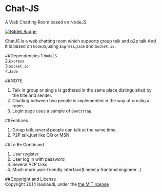 Chat-JS
======

A Web Chatting Room based on NodeJS



[![Bitdeli Badge](https://d2weczhvl823v0.cloudfront.net/laosiaudi/chat-js/trend.png)](https://bitdeli.com/free "Bitdeli Badge")



ChatJS is a web chatting room which supports group talk and p2p talk.And it is based on `NodeJS`,using `Express`,`Jade` and `Socket.io`.  
 
##Dependencies
1.`NodeJS`  
2.`Express`  
3.`Socket.io`  
4.`Jade`  
  
##NOTE  
1. Talk in group or single is gathered in the same place,distinguished by the title and sender.  
2. Chatting between two people is implemented in the way of creatig a room. 
3. Login page uses a sample of `Bootstrap`. 


##Features
1. Group talk,several people can talk at the same time.  
2. P2P talk,just like QQ or MSN.  

##To Be Continued  
1. User register  
2. User log in with password  
3. Several P2P talks  
4. Much more user-friendly interface(I need a frontend engineer...)  
  
##Copyright and License  
Copyright 2014 laosiaudi, under the [the MIT license](https://github.com/laosiaudi/Chat-JS/blob/master/LICENSE)
